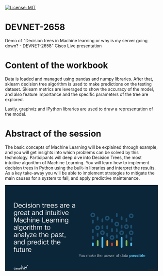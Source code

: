 [![License: MIT](https://img.shields.io/badge/License-MIT-yellow.svg)](https://opensource.org/licenses/MIT)

# DEVNET-2658
Demo of "Decision trees in Machine learning or why is my server going down? - DEVNET-2658" Cisco Live presentation

# Content of the workbook
Data is loaded and managed using pandas and numpy libraries. After that, sklearn decision tree algorithm is used to make predictions on the testing dataset. Sklearn metrics are leveraged to show the accuracy of the model, and also feature importance and the specific parameters of the tree are explored.

Lastly, graphviz and IPython libraries are used to draw a representation of the model.


# Abstract of the session
The basic concepts of Machine Learning will be explained through example, and you will get insights into which problems can be solved by this technology. Participants will deep dive into Decision Trees, the most intuitive algorithm of Machine Learning. You will learn how to implement decision trees in Python using the built-in libraries and interpret the results. As a key take-away you will be able to implement strategies to mitigate the main causes for a system to fail, and apply predictive maintenance.

![alt text](https://github.com/77alisse77/DEVNET-2658/blob/master/teaser.png) 

